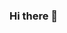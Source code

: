 ### Hi there 👋
<!-- 
**mrushidany/mrushidany** is a ✨ _special_ ✨ repository because its `README.md` (this file) appears on your GitHub profile.

Here are some ideas to get you started:

- 🔭 I’m currently working on ...
- 🌱 I’m currently learning ...
- 👯 I’m looking to collaborate on ...
- 🤔 I’m looking for help with ...
- 💬 Ask me about ...
- 📫 How to reach me: ...
- 😄 Pronouns: ...
- ⚡ Fun fact: ...

<a href="https://app.daily.dev/mrushidany"><img src="https://api.daily.dev/devcards/v2/Fwvp9LwIC.png?type=default&r=akz" width="356" alt="Yungy_Bash's Dev Card"/></a>

-->
